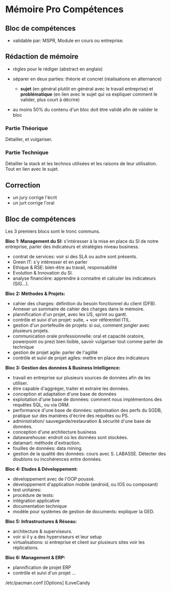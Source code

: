 # Mémoire Pro Compétences

## Bloc de compétences

- validable par: MSPR, Module en cours ou entreprise.

## Rédaction de mémoire

- règles pour le rédiger (abstract en anglais)
- séparer en deux parties: théorie et concret (réalisations en alternance)
  - __sujet__ (en général plutôt en général avec le travail entreprise) et __problématique__ (en lien avec le sujet qui va expliquer comment le valider, plus court à décrire)

- au moins 50% du contenu d'un bloc doit être validé afin de valider le bloc

### Partie Théorique

Détailler, et vulgariser.

### Partie Technique

Détailler la stack et les technos utilisées et les raisons de leur utilisation. Tout en lien avec le sujet.

## Correction

- un jury corrige l'écrit
- un jurt corrige l'oral

## Bloc de compétences

Les 3 premiers blocs sont le tronc communs.

__Bloc 1: Management du SI:__ s'intéresser à la mise en place du SI de notre entreprise, parler des indicateurs et stratégies niveau business. 
- contrat de services: voir si des SLA ou autre sont présents.  
- Green IT: s'y intéresser et en parler
- Ethique & RSE: bien-être au travail, responsabilité  
- Evolution & Innovation du SI.  
- analyse financière: apprendre à connaitre et calculer les indicateurs (SIG...).

__Bloc 2: Méthodes & Projets:__ 
- cahier des charges: définition du besoin fonctionnel du client (DFB). Annexer un sommaire de cahier des charges dans le mémoire.
- plannification d'un projet, avec les US, sprint ou gantt.
- contrôle et suivi d'un projet: suite, + voir référentiel ITIL. 
- gestion d'un portefeuille de projets: si oui, comment jongler avec plusieurs projets.  
- communication orale professionnelle: oral et capacité oratoire, powerpoint ou prezi bien lisible, savoir vulgariser tout comme parler de technique
- gestion de projet agile: parler de l'agilité
- contrôle et suivi de projet agiles: mettre en place des indicateurs

__Bloc 3: Gestion des données & Business Intelligence:__
- travail en entreprise sur plusieurs sources de données afin de les utiliser.
- être capable d'aggréger, traiter et extraire les données.
- conception et adaptation d'une base de données
- exploitation d'une base de données: comment nous implémentons des requêtes SQL, ou via ORM.  
- performance d'une base de données: optimisation des perfs du SGDB, pratique sur des manières d'écrire des requêtes ou PS.  
- administration/ sauvegarde/restauration & sécurité d'une base de données.
- conception d'une architecture business
- datawarehouse: endroit où les données sont stockées.
- datamart: méthode d'extraction. 
- fouilles de données: data mining.
- gestion de la qualité des données: cours avec S. LABASSE. Détecter des doublons ou incohérences entre données.  

__Bloc 4: Etudes & Développement:__
- développement avec de l'OOP poussé.
- développement d'application mobile (android, ou IOS ou composant)
- test unitaires:
- procédure de tests:
- intégration applicative
- documentation technique
- modèle pour systèmes de gestion de documents: expliquer la GED.  

__Bloc 5: Infrastructures & Réseau:__
- architecture & superviseurs.
- voir si il y a des hyperviseurs et leur setup
- virtualisations: si entreprise et client sur plusieurs sites voir les réplications.  

__Bloc 6: Management & ERP:__
- plannification de projet ERP
- contrôle et suivi d'un projet
...  


/etc/pacman.conf
[Options]
ILoveCandy